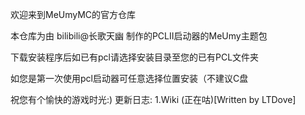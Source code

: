 欢迎来到MeUmyMC的官方仓库

本仓库为由 bilibili@长歌天幽 制作的PCLⅡ启动器的MeUmy主题包

下载安装程序后如已有pcl请选择安装目录至您的已有PCL文件夹

如您是第一次使用pcl启动器可任意选择位置安装（不建议C盘

祝您有个愉快的游戏时光:)
更新日志:
1.Wiki (正在咕)[Written by LTDove]